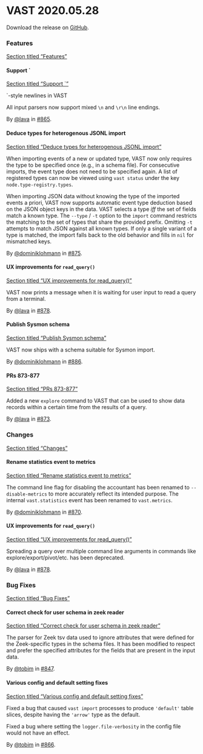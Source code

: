 # VAST 2020.05.28

Download the release on [GitHub](https://github.com/tenzir/tenzir/releases/tag/2020.05.28).

### Features

[Section titled “Features”](#features)

#### Support \`

[Section titled “Support \`”](#support)

\`-style newlines in VAST

All input parsers now support mixed `\n` and `\r\n` line endings.

By [@lava](https://github.com/lava) in [#865](https://github.com/tenzir/tenzir/pull/865).

#### Deduce types for heterogenous JSONL import

[Section titled “Deduce types for heterogenous JSONL import”](#deduce-types-for-heterogenous-jsonl-import)

When importing events of a new or updated type, VAST now only requires the type to be specified once (e.g., in a schema file). For consecutive imports, the event type does not need to be specified again. A list of registered types can now be viewed using `vast status` under the key `node.type-registry.types`.

When importing JSON data without knowing the type of the imported events a priori, VAST now supports automatic event type deduction based on the JSON object keys in the data. VAST selects a type *iff* the set of fields match a known type. The `--type` / `-t` option to the `import` command restricts the matching to the set of types that share the provided prefix. Omitting `-t` attempts to match JSON against all known types. If only a single variant of a type is matched, the import falls back to the old behavior and fills in `nil` for mismatched keys.

By [@dominiklohmann](https://github.com/dominiklohmann) in [#875](https://github.com/tenzir/tenzir/pull/875).

#### UX improvements for `read_query()`

[Section titled “UX improvements for read\_query()”](#ux-improvements-for-read_query)

VAST now prints a message when it is waiting for user input to read a query from a terminal.

By [@lava](https://github.com/lava) in [#878](https://github.com/tenzir/tenzir/pull/878).

#### Publish Sysmon schema

[Section titled “Publish Sysmon schema”](#publish-sysmon-schema)

VAST now ships with a schema suitable for Sysmon import.

By [@dominiklohmann](https://github.com/dominiklohmann) in [#886](https://github.com/tenzir/tenzir/pull/886).

#### PRs 873-877

[Section titled “PRs 873-877”](#prs-873-877)

Added a new `explore` command to VAST that can be used to show data records within a certain time from the results of a query.

By [@lava](https://github.com/lava) in [#873](https://github.com/tenzir/tenzir/pull/873).

### Changes

[Section titled “Changes”](#changes)

#### Rename statistics event to metrics

[Section titled “Rename statistics event to metrics”](#rename-statistics-event-to-metrics)

The command line flag for disabling the accountant has been renamed to `--disable-metrics` to more accurately reflect its intended purpose. The internal `vast.statistics` event has been renamed to `vast.metrics`.

By [@dominiklohmann](https://github.com/dominiklohmann) in [#870](https://github.com/tenzir/tenzir/pull/870).

#### UX improvements for `read_query()`

[Section titled “UX improvements for read\_query()”](#ux-improvements-for-read_query-1)

Spreading a query over multiple command line arguments in commands like explore/export/pivot/etc. has been deprecated.

By [@lava](https://github.com/lava) in [#878](https://github.com/tenzir/tenzir/pull/878).

### Bug Fixes

[Section titled “Bug Fixes”](#bug-fixes)

#### Correct check for user schema in zeek reader

[Section titled “Correct check for user schema in zeek reader”](#correct-check-for-user-schema-in-zeek-reader)

The parser for Zeek tsv data used to ignore attributes that were defined for the Zeek-specific types in the schema files. It has been modified to respect and prefer the specified attributes for the fields that are present in the input data.

By [@tobim](https://github.com/tobim) in [#847](https://github.com/tenzir/tenzir/pull/847).

#### Various config and default setting fixes

[Section titled “Various config and default setting fixes”](#various-config-and-default-setting-fixes)

Fixed a bug that caused `vast import` processes to produce `'default'` table slices, despite having the `'arrow'` type as the default.

Fixed a bug where setting the `logger.file-verbosity` in the config file would not have an effect.

By [@tobim](https://github.com/tobim) in [#866](https://github.com/tenzir/tenzir/pull/866).